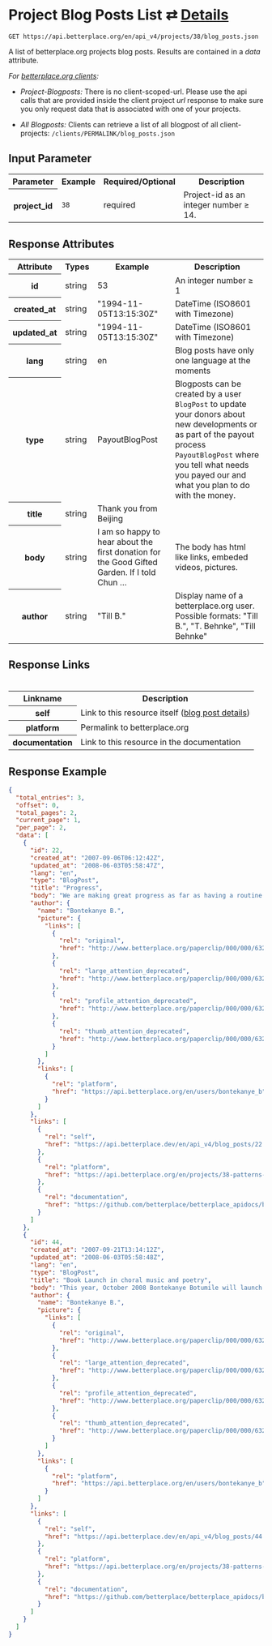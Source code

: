 
# Project Blog Posts List ⇄ [Details](blog_post_details.md)

```nginx
GET https://api.betterplace.org/en/api_v4/projects/38/blog_posts.json
```

A list of betterplace.org projects blog posts.
Results are contained in a *data* attribute.

*For [betterplace.org clients](../README.md#client-api):*

* _Project-Blogposts:_ There is no client-scoped-url.
Please use the api calls that are provided inside the client project _url_ response
to make sure you only request data that is associated with one of your projects.

* _All Blogposts:_ Clients can retrieve a list of all blogpost of all client-projects:
`/clients/PERMALINK/blog_posts.json`


## Input Parameter

<table>
  <tr>
    <th>Parameter</th>
    <th>Example</th>
    <th>Required/Optional</th>
    <th>Description</th>
  </tr>
  <tr>
    <th>project_id</th>
    <td><code>38</code></td>
    <td>required</td>
    <td>Project-id as an integer number ≥ 14.</td>
  </tr>
</table>

## Response Attributes

<table>
  <tr>
    <th>Attribute</th>
    <th>Types</th>
    <th>Example</th>
    <th>Description</th>
  </tr>
  <tr>
    <th>id</th>
    <td>string</td>
    <td>53</td>
    <td>An integer number ≥ 1</td>
  </tr>
  <tr>
    <th>created_at</th>
    <td>string</td>
    <td>"1994-11-05T13:15:30Z"</td>
    <td>DateTime (ISO8601 with Timezone)</td>
  </tr>
  <tr>
    <th>updated_at</th>
    <td>string</td>
    <td>"1994-11-05T13:15:30Z"</td>
    <td>DateTime (ISO8601 with Timezone)</td>
  </tr>
  <tr>
    <th>lang</th>
    <td>string</td>
    <td>en</td>
    <td>Blog posts have only one language at the moments</td>
  </tr>
  <tr>
    <th>type</th>
    <td>string</td>
    <td>PayoutBlogPost</td>
    <td>Blogposts can be created by a user <code>BlogPost</code>
to update your donors about new developments
or as part of the payout process <code>PayoutBlogPost</code>
where you tell what needs you payed our and
what you plan to do with the money.
</td>
  </tr>
  <tr>
    <th>title</th>
    <td>string</td>
    <td>Thank you from Beijing</td>
    <td></td>
  </tr>
  <tr>
    <th>body</th>
    <td>string</td>
    <td>I am so happy to hear about the first donation for the Good Gifted Garden. If I told Chun …</td>
    <td>The body has html like links, embeded videos, pictures.</td>
  </tr>
  <tr>
    <th>author</th>
    <td>string</td>
    <td>"Till B."</td>
    <td>Display name of a betterplace.org user.
Possible formats: "Till B.", "T. Behnke", "Till Behnke"
</td>
  </tr>
</table>

## Response Links
#
<table>
  <tr>
    <th>Linkname</th>
    <th>Description</th>
  </tr>
  <tr>
    <th>self</th>
    <td>Link to this resource itself
(<a href="blog_post_details.md">blog post details</a>)
</td>
  </tr>
  <tr>
    <th>platform</th>
    <td>Permalink to betterplace.org</td>
  </tr>
  <tr>
    <th>documentation</th>
    <td>Link to this resource in the documentation
</td>
  </tr>
</table>

## Response Example

```json
{
  "total_entries": 3,
  "offset": 0,
  "total_pages": 2,
  "current_page": 1,
  "per_page": 2,
  "data": [
    {
      "id": 22,
      "created_at": "2007-09-06T06:12:42Z",
      "updated_at": "2008-06-03T05:58:47Z",
      "lang": "en",
      "type": "BlogPost",
      "title": "Progress",
      "body": "We are making great progress as far as having a routine and regular turnout to rehearsal.I have spoken to Mudpie. All the outfits will be ready they say by the 25th. The modelling rehearsals begin after September 17th. Dances are looking quite good, the kids just need to rehearse at home so that the whole thing flows and looks finished.\n\n\n\t<p>I have now contacted a costume shop in South Africa and made some lengthy details. She will supply us with all we need from the time we order it in two weeks. Once she has sent me a quotation for her prices, I will readjust the budget accordingly.</p>\n\n\n\t<p>I encountered some problems with the illustrations of the book last week, but managed to solve them. The project is in control which is a great feeling. I am still planning to launch during the first two weekends in October, but if it does not work, we will just start a week later, so all should be well.</p>\n\n\n\t<p>I&#8217;ll keep everyone up to date about the progress.</p>",
      "author": {
        "name": "Bontekanye B.",
        "picture": {
          "links": [
            {
              "rel": "original",
              "href": "http://www.betterplace.org/paperclip/000/000/632/original_Bonty_Botumile.jpg"
            },
            {
              "rel": "large_attention_deprecated",
              "href": "http://www.betterplace.org/paperclip/000/000/632/big_Bonty_Botumile.png"
            },
            {
              "rel": "profile_attention_deprecated",
              "href": "http://www.betterplace.org/paperclip/000/000/632/profile_Bonty_Botumile.jpg"
            },
            {
              "rel": "thumb_attention_deprecated",
              "href": "http://www.betterplace.org/paperclip/000/000/632/thumb_Bonty_Botumile.png"
            }
          ]
        },
        "links": [
          {
            "rel": "platform",
            "href": "https://api.betterplace.org/en/users/bontekanye_b"
          }
        ]
      },
      "links": [
        {
          "rel": "self",
          "href": "https://api.betterplace.dev/en/api_v4/blog_posts/22.json"
        },
        {
          "rel": "platform",
          "href": "https://api.betterplace.org/en/projects/38-patterns-in-the-sky/news/22"
        },
        {
          "rel": "documentation",
          "href": "https://github.com/betterplace/betterplace_apidocs/blob/master/sections/blog_post_details.md"
        }
      ]
    },
    {
      "id": 44,
      "created_at": "2007-09-21T13:14:12Z",
      "updated_at": "2008-06-03T05:58:48Z",
      "lang": "en",
      "type": "BlogPost",
      "title": "Book Launch in choral music and poetry",
      "body": "This year, October 2008 Bontekanye Botumile will launch her third children’s’ book “The Seed Children”.  This story carries a conservation message that encourages children to conserve trees, sensitise them on how their daily actions can damage their environment and teaches them about symbiotic relationships between trees and humans in story form.\n\n\n\t<p>The story has already been tested to international students ranging in age from Four to thirteen in Gaborone -West Wood International School, Broadhurst Primary school, 2008 Maitisong Festival and  Maun based Matshwane Primary School and Okavango International School.</p>\n\n\n\t<p>To further test the book, the exercise of reading a manuscript instead of a book had three objectives:</p>\n\n\n\t<p>teach students the process of  how a book is written and published</p>\n\n\n\t<p>demonstrate how their opinions and comments help the writer edit the story</p>\n\n\n\t<p>create a rite of passage so that they relate to the book in its final product stage.</p>\n\n\n\t<p>a marketing research tool to test the reception of the book on its primary target market. (children and teachers)</p>\n\n\n\t<p> THE LAUNCH FOR THE SEED CHILDREN </p>\n\n\n\t<p> THEME - “Trees are life! Reduce, Reuse, Recycle!”</p>\n\n\n\t<p> SLOGAN : “The next time you give a gift, give a tree or plant!”</p>\n\n\n\t<p>To start the chain of giving trees as gifts, 25 indigenous trees purchased from Government nursery will be given away to 25 children at each launch.</p>\n\n\n\t<p>Like the two previous books, the new book will be launched in a live performance and art fair in Maun, Orapa, Francistown, Sua Pan and Gaborone. The medium of the actual stage performance will be choral music, poetry and drama.</p>\n\n\n\t<p>The performance will be acted out by twenty unemployed youth with talent in choral singing, dancing and acting. In preparation for the launch, they will undergo rigorous training by  professionals in the performing arts for a minimum of six weeks prior to the launch.</p>",
      "author": {
        "name": "Bontekanye B.",
        "picture": {
          "links": [
            {
              "rel": "original",
              "href": "http://www.betterplace.org/paperclip/000/000/632/original_Bonty_Botumile.jpg"
            },
            {
              "rel": "large_attention_deprecated",
              "href": "http://www.betterplace.org/paperclip/000/000/632/big_Bonty_Botumile.png"
            },
            {
              "rel": "profile_attention_deprecated",
              "href": "http://www.betterplace.org/paperclip/000/000/632/profile_Bonty_Botumile.jpg"
            },
            {
              "rel": "thumb_attention_deprecated",
              "href": "http://www.betterplace.org/paperclip/000/000/632/thumb_Bonty_Botumile.png"
            }
          ]
        },
        "links": [
          {
            "rel": "platform",
            "href": "https://api.betterplace.org/en/users/bontekanye_b"
          }
        ]
      },
      "links": [
        {
          "rel": "self",
          "href": "https://api.betterplace.dev/en/api_v4/blog_posts/44.json"
        },
        {
          "rel": "platform",
          "href": "https://api.betterplace.org/en/projects/38-patterns-in-the-sky/news/44"
        },
        {
          "rel": "documentation",
          "href": "https://github.com/betterplace/betterplace_apidocs/blob/master/sections/blog_post_details.md"
        }
      ]
    }
  ]
}
```

